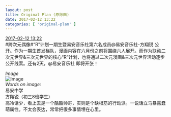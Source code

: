 ```yaml
---
layout: post
title: Original Plan (原际画)
date: 2017-02-12 13:22
categories: [ 'original-plan' ]
---
```


<div class="weibo-info">
  <a href="http://weibo.com/5626539553/Evbo6yCbz">2017-02-12 13:22</a>
</div>
#跨次元偶像#“R”计划一期生暨易安音乐社第六名成员@易安音乐社-方翔锐 公开。作为一期生首发梯队，漫画内容在六月份之前将围绕六人展开。而作为联动二次元世界&三次元世界的核心“R”计划，也将通过二次元漫画&三次元世界活动逐步公开线索。还有2天，@易安音乐社 即将开张！

<!-- more -->

*Image*  
![Image](http://wx2.sinaimg.cn/mw690/0068MnXXgy1fcnm8k6bngj31kw1cqx52.jpg)  
*Words on image:*  
易安中学  
方翔锐（初三8班学生）  
高冷话少，看上去是一个酷酷帅哥，实则是个缺根筋的行动派。一说话立马暴露蠢萌属性。不太会表达，常常把很多事情埋在心里。
